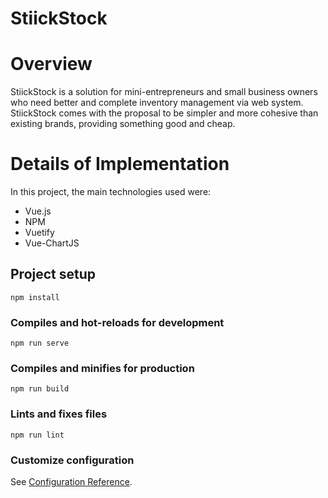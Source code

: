# StiickStock

# Overview

StiickStock is a solution for mini-entrepreneurs and small business owners who need better and complete inventory management via web system. StiickStock comes with the proposal to be simpler and more cohesive than existing brands, providing something good and cheap.

# Details of Implementation
In this project, the main technologies used were:
* Vue.js
* NPM
* Vuetify
* Vue-ChartJS


## Project setup
```
npm install
```

### Compiles and hot-reloads for development
```
npm run serve
```

### Compiles and minifies for production
```
npm run build
```

### Lints and fixes files
```
npm run lint
```


### Customize configuration
See [Configuration Reference](https://cli.vuejs.org/config/).
